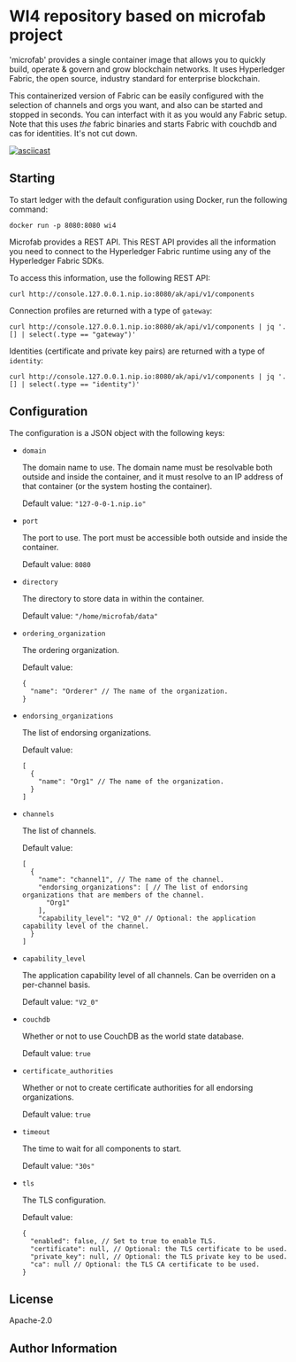 # WI4 repository based on microfab project

'microfab' provides a single container image that allows you to quickly build, operate & govern and grow blockchain networks. It uses Hyperledger Fabric, the open source, industry standard for enterprise blockchain. 

This containerized version of Fabric can be easily configured with the selection of channels and orgs you want, and also can be started and stopped in seconds.  You can interfact with it as you would any Fabric setup. Note that this uses *the* fabric binaries and starts Fabric with couchdb and cas for identities. It's not cut down.

[![asciicast](https://asciinema.org/a/519913.svg)](https://asciinema.org/a/519913)

## Starting 

To start ledger with the default configuration using Docker, run the following command:

    docker run -p 8080:8080 wi4

Microfab provides a REST API. This REST API provides all the information you need to connect to the Hyperledger Fabric runtime using any of the Hyperledger Fabric SDKs.

To access this information, use the following REST API:

    curl http://console.127.0.0.1.nip.io:8080/ak/api/v1/components

Connection profiles are returned with a type of `gateway`:

    curl http://console.127.0.0.1.nip.io:8080/ak/api/v1/components | jq '.[] | select(.type == "gateway")'

Identities (certificate and private key pairs) are returned with a type of `identity`:

    curl http://console.127.0.0.1.nip.io:8080/ak/api/v1/components | jq '.[] | select(.type == "identity")'

## Configuration

The configuration is a JSON object with the following keys:

- `domain`

  The domain name to use. The domain name must be resolvable both outside and inside the container, and it must resolve to an IP address of that container (or the system hosting the container).

  Default value: `"127-0-0-1.nip.io"`

- `port`

  The port to use. The port must be accessible both outside and inside the container.

  Default value: `8080`

- `directory`

  The directory to store data in within the container.

  Default value: `"/home/microfab/data"`

- `ordering_organization`

  The ordering organization.

  Default value:

      {
        "name": "Orderer" // The name of the organization.
      }

- `endorsing_organizations`

  The list of endorsing organizations.

  Default value:

      [
        {
          "name": "Org1" // The name of the organization.
        }
      ]

- `channels`

  The list of channels.

  Default value:

      [
        {
          "name": "channel1", // The name of the channel.
          "endorsing_organizations": [ // The list of endorsing organizations that are members of the channel.
            "Org1"
          ],
          "capability_level": "V2_0" // Optional: the application capability level of the channel.
        }
      ]

- `capability_level`

  The application capability level of all channels. Can be overriden on a per-channel basis.

  Default value: `"V2_0"`

- `couchdb`

  Whether or not to use CouchDB as the world state database.

  Default value: `true`

- `certificate_authorities`

  Whether or not to create certificate authorities for all endorsing organizations.

  Default value: `true`

- `timeout`

  The time to wait for all components to start.

  Default value: `"30s"`

- `tls`

  The TLS configuration.

  Default value:

      {
        "enabled": false, // Set to true to enable TLS.
        "certificate": null, // Optional: the TLS certificate to be used.
        "private_key": null, // Optional: the TLS private key to be used.
        "ca": null // Optional: the TLS CA certificate to be used.
      }



## License

Apache-2.0

## Author Information

